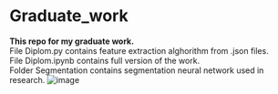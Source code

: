 # Graduate_work
**This repo for my graduate work.**  
File Diplom.py contains feature extraction alghorithm from .json files.  
File Diplom.ipynb contains full version of the work.  
Folder Segmentation contains segmentation neural network used in research.
![image](https://user-images.githubusercontent.com/44303100/172940655-727ee849-8765-4c51-ada0-2d58654f66a4.png)
